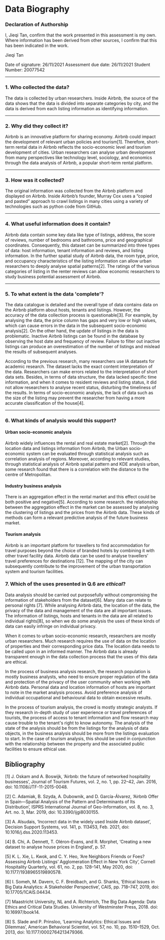 # Data Biography

### Declaration of Authorship

I, Jieqi Tan, confirm that the work presented in this assessment is my own. Where information has been derived from other sources, I confirm that this has been indicated in the work.

Jieqi Tan

Date of signature: 26/11/2021
Assessment due date: 26/11/2021
Student Number: 20077542

---

### 1. Who collected the data?

The data is collected by urban researchers. Inside Airbnb, the source of the data shows that the data is divided into separate categories by city, and the data is derived from each listing information as identifying information.

---

### 2. Why did they collect it?

Airbnb is an innovative platform for sharing economy. Airbnb could impact the development of relevant urban policies and tourism[1]. Therefore, short-term rental data in Airbnb reflects the socio-economic level and tourism development of cities. Urban researchers can analyse urban development from many perspectives like technology level, sociology, and economics through the data analysis of Airbnb, a popular short-term rental platform.

---

### 3. How was it collected?

The original information was collected from the Airbnb platform and displayed on Airbnb. Inside Airbnb’s founder, Murray Cox uses a “copied and pasted” approach to crawl listings in many cities using a variety of technologies such as python code from GitHub.

---

### 4. What useful information does it contain?

Airbnb data contain some key data like type of listings, address, the score of reviews, number of bedrooms and bathrooms, price and geographical coordinates. Consequently, this dataset can be summarized into three types of data: host information, tenant information and reviews, and listing information. In the further spatial study of Airbnb data, the room type, price, and occupancy characteristics of the listing information can allow urban researchers to deeply analyse spatial patterns[2]. The ratings of the various categories of listing in the renter reviews can allow economic researchers to study business potential assessment of Airbnb.

---

### 5. To what extent is the data 'complete'?

The data catalogue is detailed and the overall type of data contains data on the Airbnb platform about hosts, tenants and listings. However, the accuracy of the data collection process is questionable[3]. For example, by analysing the data, the price column has gaps and very low or high values, which can cause errors in the data in the subsequent socio-economic analysis[2]. On the other hand, the update of listings in the data is problematic. Inactive Airbnb listings can be found in the database by observing the host date and frequency of review. Failure to filter out inactive listings can produce an overestimation of the number of listings and mislead the results of subsequent analyses.

According to the previous research, many researchers use IA datasets for academic research. The dataset lacks the exact content interpretation of the data. Researchers can make errors related to the interpretation of short data sets. Besides, in terms of data structure, the data lacked specific time information, and when it comes to resident reviews and listing status, it did not allow researchers to analyse recent status, disturbing the timeliness of the results. In terms of socio-economic analysis, the lack of data such as the size of the listing may prevent the researcher from having a more accurate classification of the house[4].

---

### 6. What kinds of analysis would this support?

#### Urban socio-economic analysis 
Airbnb widely influences the rental and real estate market[2]. Through the location data and listings information from Airbnb, the Urban socio-economic system can be evaluated through statistical analysis such as correlation analysis of regions. Moreover, according to relevant studies, through statistical analysis of Airbnb spatial pattern and KDE analysis urban, some research found that there is a correlation with the distance to the centre of Metropolitan.
#### Industry business analysis 
There is an aggregation effect in the rental market and this effect could be both positive and negative[5]. According to some research. the relationship between the aggregation effect in the market can be assessed by analysing the clustering of listings and the prices from the Airbnb data. These kinds of methods can form a relevant predictive analysis of the future business market.
#### Tourism analysis
Airbnb is an important platform for travellers to find accommodation for travel purposes beyond the choice of branded hotels by combining it with other travel facility data. Airbnb data can be used to analyse travellers’ travel preferences for destinations [12]. The mapping of the city can subsequently contribute to the improvement of the urban transportation system and tourism facilities.

### 7. Which of the uses presented in Q.6 are _ethical_?

Data analysis should be carried out purposefully without compromising the information of stakeholders from the dataset[6]. Many data can relate to personal rights [7]. While analysing Airbnb data, the location of the data, the privacy of the data and management of the data are all important issues. The information of listings, hosts and tenants in the data are all related to individual rights[8], so when we do some analysis the uses of these kinds of data can easily infringe on individual privacy.

When it comes to urban socio-economic research, researchers are mostly urban researchers. Much research requires the use of data on the location of properties and their corresponding price data. The location data needs to be called upon in an informed manner. The Airbnb data is already transparent enough in the data collection process that the uses of this data are ethical.

In the process of business analysis research, the research population is mostly business analysts, who need to ensure proper regulation of the data and protection of the privacy of the user community when working with Airbnb data. Personal data and location information of hosts are important to note in the market analysis process. Avoid preference analysis of individual occupational and behavioural data to obtain excessive results.

In the process of tourism analysis, the crowd is mostly strategic analysts. If they research in-depth study of user experience or travel preferences of tourists, the process of access to tenant information and flow research may cause trouble to the tenant's right to know autonomy. The analysis of the state of the analysis should be from the listings for the analysis of data objects, in the business analysis should be more from the listings evaluation to start. In the case of tourism analysis, this should be used in conjunction with the relationship between the property and the associated public facilities to ensure ethical use.


## Bibliography
[1]	J. Oskam and A. Boswijk, ‘Airbnb: the future of networked hospitality businesses’, Journal of Tourism Futures, vol. 2, no. 1, pp. 22–42, Jan. 2016, doi: 10.1108/JTF-11-2015-0048.

[2]	C. Adamiak, B. Szyda, A. Dubownik, and D. García-Álvarez, ‘Airbnb Offer in Spain—Spatial Analysis of the Pattern and Determinants of Its Distribution’, ISPRS International Journal of Geo-Information, vol. 8, no. 3, Art. no. 3, Mar. 2019, doi: 10.3390/ijgi8030155.

[3]	A. Alsudais, ‘Incorrect data in the widely used Inside Airbnb dataset’, Decision Support Systems, vol. 141, p. 113453, Feb. 2021, doi: 10.1016/j.dss.2020.113453.

[4]	B. Chi, A. Dennett, T. Oléron-Evans, and R. Morphet, ‘Creating a new dataset to analyse house prices in England’, p. 57.

[5]	K. L. Xie, L. Kwok, and C. Y. Heo, ‘Are Neighbors Friends or Foes? Assessing Airbnb Listings’ Agglomeration Effect in New York City’, Cornell Hospitality Quarterly, vol. 61, no. 2, pp. 128–141, May 2020, doi: 10.1177/1938965519890578.

[6]	I. Someh, M. Davern, C. F. Breidbach, and G. Shanks, ‘Ethical Issues in Big Data Analytics: A Stakeholder Perspective’, CAIS, pp. 718–747, 2019, doi: 10.17705/1CAIS.04434.

[7]	Maastricht University, NL and A. Richterich, The Big Data Agenda: Data Ethics and Critical Data Studies. University of Westminster Press, 2018. doi: 10.16997/book14.

[8]	S. Slade and P. Prinsloo, ‘Learning Analytics: Ethical Issues and Dilemmas’, American Behavioral Scientist, vol. 57, no. 10, pp. 1510–1529, Oct. 2013, doi: 10.1177/0002764213479366.